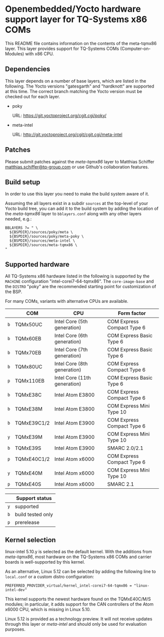 # Openembedded/Yocto hardware support layer for TQ-Systems x86 COMs

This README file contains information on the contents of the meta-tqmx86 layer.
This layer provides support for TQ-Systems COMs (Computer-on-Modules) with x86
CPU.


## Dependencies

This layer depends on a number of base layers, which are listed in the
following. The Yocto versions "gatesgarth" and "hardknott" are supported at
this time. The correct branch matching the Yocto version must be checked out
for each layer.

- poky

  URL: https://git.yoctoproject.org/cgit.cgi/poky/

- meta-intel

  URL: http://git.yoctoproject.org/cgit/cgit.cgi/meta-intel


## Patches

Please submit patches against the *meta-tqmx86* layer to
Matthias Schiffer <matthias.schiffer@tq-group.com> or use Github's
collaboration features.


## Build setup

In order to use this layer you need to make the build system aware of it.

Assuming the all layers exist in a subdir `sources` at the top-level of your
Yocto build tree, you can add it to the build system by adding the
location of the *meta-tqmx86* layer to `bblayers.conf` along with any
other layers needed, e.g.:

```
BBLAYERS ?= " \
  ${BSPDIR}/sources/poky/meta \
  ${BSPDIR}/sources/poky/meta-poky \
  ${BSPDIR}/sources/meta-intel \
  ${BSPDIR}/sources/meta-tqmx86 \
"
```

## Supported hardware

All TQ-Systems x86 hardware listed in the following is supported by the
`MACHINE` configuration "intel-corei7-64-tqmx86". The `core-image-base` and
the `DISTRO` "poky" are the recommended starting point for customization of the
BSP.

For many COMs, variants with alternative CPUs are available.

|     | COM                | CPU                          | Form factor                |
|-----|--------------------|------------------------------|----------------------------|
| `b` | TQMx50UC           | Intel Core (5th generation)  | COM Express Compact Type 6 |
| `b` | TQMx60EB           | Intel Core (6th generation)  | COM Express Basic Type 6   |
| `b` | TQMx70EB           | Intel Core (7th generation)  | COM Express Basic Type 6   |
| `b` | TQMx80UC           | Intel Core (8th generation)  | COM Express Compact Type 6 |
| `p` | TQMx110EB          | Intel Core (11th generation) | COM Express Basic Type 6   |
| `b` | TQMxE38C           | Intel Atom E3800             | COM Express Compact Type 6 |
| `b` | TQMxE38M           | Intel Atom E3800             | COM Express Mini Type 10   |
| `b` | TQMxE39C1/2        | Intel Atom E3900             | COM Express Compact Type 6 |
| `y` | TQMxE39M           | Intel Atom E3900             | COM Express Mini Type 10   |
| `b` | TQMxE39S           | Intel Atom E3900             | SMARC 2.0/2.1              |
| `p` | TQMxE40C1/2        | Intel Atom x6000             | COM Express Compact Type 6 |
| `y` | TQMxE40M           | Intel Atom x6000             | COM Express Mini Type 10   |
| `p` | TQMxE40S           | Intel Atom x6000             | SMARC 2.1                  |

|     | Support status    |
|-----|-------------------|
| `y` | supported         |
| `b` | build tested only |
| `p` | prerelease        |


## Kernel selection

linux-intel 5.10.y is selected as the default kernel. With the additions from
*meta-tqmx86*, most hardware on the TQ-Systems x86 COMs and carrier boards is
well-supported by this kernel.

As an alternative, Linux 5.12 can be selected by adding the following line to
`local.conf` or a custom distro configuration:
```
PREFERRED_PROVIDER_virtual/kernel_intel-corei7-64-tqmx86 = "linux-intel-dev"
```
This kernel supports the newest hardware found on the TQMxE40C/M/S modules; in
particular, it adds support for the CAN controllers of the Atom x6000 CPU, which
is missing in Linux 5.10.

Linux 5.12 is provided as a technology preview. It will not receive updates
through this layer or *meta-intel* and should only be used for evaluation
purposes.
